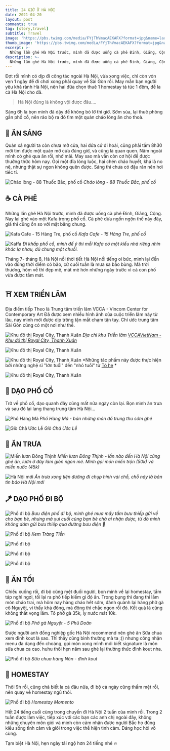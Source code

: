 ```yaml
---
title: 24 GIỜ Ở HÀ NỘI
date: 2021-04-20
layout: post
comments: true
tag: [story,travel]
subtitle: Travel
image: 'https://pbs.twimg.com/media/FYjThVmacAEKAFX?format=jpg&name=large'
thumb_image: 'https://pbs.twimg.com/media/FYjThVmacAEKAFX?format=jpg&name=large'
excerpt: >-
  Những lần ghé Hà Nội trước, mình đã được uống cà phê Đinh, Giảng, Cộng. Nay lại ghé vào một Kafa trong phố cổ.
description: >-
  Những lần ghé Hà Nội trước, mình đã được uống cà phê Đinh, Giảng, Cộng. Nay lại ghé vào một Kafa trong phố cổ.
---
```



Đợt rồi mình có dịp đi công tác ngoài Hà Nội, vừa xong việc, chỉ còn vỏn vẹn 1 ngày để đi chơi xong phải quay về Sài Gòn rồi. May mắn bạn người yêu khá rành Hà Nội, nên hai đứa chọn thuê 1 homestay tá túc 1 đêm, để la cà Hà Nội cho đã. 

> Hà Nội đúng là không vội được đâu....

Sáng 6h là bọn mình đã dậy để không bỏ lỡ thì giờ. Sớm sủa, lại thuê phòng gần phố cổ, nên rảo bộ ra đó tìm một quán cháo lòng ăn cho thoả. 

## 🍲 ĂN SÁNG

Quán xá người ta còn chưa mở cửa, hai đứa cứ đi hoài, cũng phải tầm 8h30 mới tìm được một quán mở cửa đúng giờ, và cũng là quan quen. Năm ngoái mình có ghé qua ăn rồi, nhớ mãi. May sao mà vẫn còn cơ hội để được thưởng thức hôm nay. 
Gọi một đĩa lòng luộc, hai chén cháo huyết, khá là no nê, nhưng thật sự ngon không quên được. Sáng thì chưa có đậu rán nên hơi tiếc tí.

![Cháo lòng - 88 Thuốc Bắc, phố cổ](https://pbs.twimg.com/media/FYjTCaRaUAAVWgq?format=jpg&name=medium)
*Cháo lòng - 88 Thuốc Bắc, phố cổ*


## ☕️ CÀ PHÊ

Những lần ghé Hà Nội trước, mình đã được uống cà phê Đinh, Giảng, Cộng. Nay lại ghé vào một Kafa trong phố cổ. 
Cà phê dừa ngồn ngộn thế này đây, giá thì cũng ổn so với mặt bằng chung.

![Kafa Cafe - 15 Hàng Tre, phố cổ](https://pbs.twimg.com/media/FYjTCagacAA35hP?format=jpg&name=medium)
*Kafa Cafe - 15 Hàng Tre, phố cổ*

![Kaffa](https://pbs.twimg.com/media/FYjTCaVakAA905K?format=jpg&name=large)
*Đi khắp phố cổ, mình để ý thì mỗi Kafa có một kiểu nhà riêng nhìn khác lạ nhau, dù chung một chuỗi.*


Tháng 7- tháng 8, Hà Nội nổi thời tiết Hà Nội nổi tiếng oi bức, mình lại đến vào đúng thời điểm có bão, cứ cuối tuần là mưa sa bão bùng. Mà trời thương, hôm về thì đẹp mê, mát mẻ hơn những ngày trước vì cả con phố vừa được tắm mát. 

## ⛩ XEM TRIỂN LÃM

Địa điểm tiếp Theo là Trung tâm triển lãm VCCA - Vincom Center for Contemporary Art
Đã được xem nhiều hình ảnh của cuộc triển lãm này từ lâu, nay mình mới được dịp trông tận mắt chạm tận tay. Chỉ ước trung tâm Sài Gòn cũng có một nơi như thế. 

![Khu đô thị Royal City, Thanh Xuân](https://pbs.twimg.com/media/FYjTREEaMAE1xTT?format=jpg&name=large)
*Địa chỉ khu Triễn lãm [VCCAVietNam - Khu đô thị Royal City, Thanh Xuân](http://vccavietnam.com/trien-lam-quothanh-tinh-nhuaquot)*

![Khu đô thị Royal City, Thanh Xuân](https://pbs.twimg.com/media/FYjTREGaQAEhDjj?format=jpg&name=large)

![Khu đô thị Royal City, Thanh Xuân](https://pbs.twimg.com/media/FYjTREGaQAARnVp?format=jpg&name=large)
*Những tác phẩm này được thực hiện bởi những nghệ sĩ "lớn tuổi" đến "nhỏ tuổi" từ [Tò he](https://www.facebook.com/toheplay/?eid=ARDapbgm7tJ4NDgrjicQMpTDROsS8Uk_LZunTr8I9atPR88j7tqhG2vKKW1XvhUMbwdmytKPKuyUOb1B&timeline_context_item_type=intro_card_work&timeline_context_item_source=100001296278041&fref=tag)
*

![Khu đô thị Royal City, Thanh Xuân](https://pbs.twimg.com/media/FYjTREFacAAZhDM?format=jpg&name=large)


## 🏮 DẠO PHỐ CỔ

Trở về phố cổ, dạo quanh đây cũng mất nửa ngày còn lại. Bọn mình ăn trưa và sau đó lại lang thang trung tâm Hà Nội...

![Phố Hàng Mã](https://pbs.twimg.com/media/FYjTWDYakAEqUaI?format=jpg&name=medium)
*Phố Hàng Mã - bán những món đồ trung thu sớm ghê*

![Giò Chả Ước Lễ](https://pbs.twimg.com/media/FYjTmiTaMAAW5gt?format=jpg&name=large)
*Giò Chả Ước Lễ*


## 🍱 ĂN TRƯA

![Miến lươn Đông Thịnh](https://pbs.twimg.com/media/FYjTWDZakAAN8ky?format=jpg&name=medium)
*Miến lươn Đông Thịnh - lần nào đến Hà Nội cũng ghé ăn, lươn ở đây làm giòn ngon mê. Mình gọi món miến trộn (50k) và miến nước (45k)*

![Hà Nội mới](https://pbs.twimg.com/media/FYjTWDbacAAToh-?format=jpg&name=medium)
*Ăn trưa xong tiện đường đi chụp hình vài chỗ, chỗ này là bản tin báo Hà Nội mới*


## 🪁 DẠO PHỐ ĐI BỘ

![Phố đi bộ](https://pbs.twimg.com/media/FYjTWDRagAAS4Sq?format=jpg&name=large)
*Bưu điện phố đi bộ, mình ghé mua mấy tấm bưu thiếp gửi về cho bạn bè, nhưng mà xui cuối cùng bạn bè chả ai nhận được, từ đó mình không dám gửi bưu thiếp qua đường bưu điện 🥲*


![Phố đi bộ](https://pbs.twimg.com/media/FYjTbM9aMAAl3NT?format=jpg&name=large)
*Kem Tràng Tiền*


![Phố đi bộ](https://pbs.twimg.com/media/FYjTbMzaIAAwTWa?format=jpg&name=large)


![Phố đi bộ](https://pbs.twimg.com/media/FYjTbMzaMAA1hhC?format=jpg&name=large)


![Phố đi bộ](https://pbs.twimg.com/media/FYjTbMyaUAATn_r?format=jpg&name=large)


## 🍛 ĂN TỐI

Chiều xuống rồi, đi bộ cũng mệt đuối người, bọn mình về lại homestay, tắm táp nghỉ ngơi, tối lại ra phố tiếp kiếm gì đó ăn. Trong bụng thì đang thì lắm món cháo trai, mà hôm nay hàng cháo hết sớm, đành quành lại hàng phở gà cô Nguyệt, vì thấy khá đông, mà đông thì chắc ngon rồi đó. Kết quả là cũng không thất vọng lắm. Tô phở gà 35k, ly nước mát 10k.

![Phố đi bộ](https://pbs.twimg.com/media/FYjThVfaQAA8517?format=jpg&name=large)
*Phở gà Nguyệt - 5 Phũ Doãn*


Được người anh đồng nghiệp gốc Hà Nội recommend nên ghé ăn Sữa chua xem đỉnh kout là sao.
Thì thấy cũng bình thường mà ta :)) nhưng công nhận menu đa dạng đến choáng, gọi món xong mình mới biết signature là món sữa chua ca cao. huhu thôi hẹn năm sau ghé lại thưởng thức đỉnh kout nha.

![Phố đi bộ](https://pbs.twimg.com/media/FYjThVnacAAk_YO?format=jpg&name=large)
*Sữa chua hàng Nón - đỉnh kout*


## 🛁 HOMESTAY

Thôi 9h rồi, cũng chả biết la cà đâu nữa, đi bộ cả ngày cũng thấm mệt rồi, nên quay về homestay ngủ thôi.

![Phố đi bộ](https://pbs.twimg.com/media/FYjTmiSagAI0AQ8?format=jpg&name=large)
*Homestay Momento*


Hết 24 tiếng cuối cùng trong chuyến đi Hà Nội 2 tuần của mình rồi. 
Trong 2 tuần được làm việc, tiếp xúc với các bạn các anh chị ngoài đây, không những chuyên môn giỏi và mình còn cảm nhận được người Bắc họ đúng kiểu sống tình cảm và giỏi trong việc thể hiện tình cảm. Đáng học hỏi vô cùng.

Tạm biệt Hà Nội, hẹn ngày tái ngộ hơn 24 tiếng nhé 🔥


